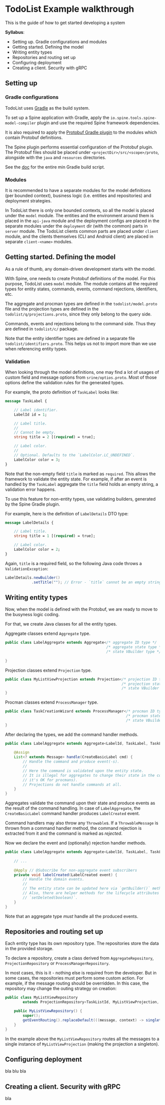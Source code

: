 # TodoList Example walkthrough

This is the guide of how to get started developing a system 

**Syllabus**:
 - Setting up. Gradle configurations and modules
 - Getting started. Defining the model
 - Writing entity types
 - Repositories and routing set up
 - Configuring deployment
 - Creating a client. Security with gRPC

## Setting up

### Gradle configurations

TodoList uses [Gradle](https://gradle.org/) as the build system.

To set up a Spine application with Gradle, apply the `io.spine.tools.spine-model-compiler` plugin 
and use the required Spine framework dependencies.

It is also required to apply the [Protobuf Gradle plugin](https://github.com/google/protobuf-gradle-plugin)
to the modules which contain Protobuf definitions.

The Spine plugin performs essential configuration of the Protobuf plugin.
The Protobuf files should be placed under `<projectDir>/src/<scope>/proto`, alongside with 
the `java` and `resources` directories.

See the [doc](https://github.com/SpineEventEngine/core-java#gradle-project-dependencies) for 
the entire min Gradle build script.

### Modules

It is recommended to have a separate modules for the model definitions (per bounded context), 
business logic (i.e. entities and repositories) and deployment strategies.

In TodoList there is only one bounded contexts, so all the model is placed under the `model` 
module. The entities and the environment around them is placed in the `api-java` module and 
the deployment configs are placed in the separate modules under the `deployment` dir (with 
the common) parts in `server` module.
The TodoList clients common parts are placed under `client` module, and the clients themselves (CLI 
and Android client) are placed in separate `client-<name>` modules.

## Getting started. Defining the model

As a rule of thumb, any domain-driven development starts with the model.

With Spine, one needs to create Protobuf definitions of the model. For this purpose, TodoList uses
`model` module. The module contains all the required types for entity states, commands, events, 
command rejections, identifiers, etc.

The aggregate and procman types are defined in the `todolist/model.proto` file and the projection 
types are defined in the `todolist/q/projections.proto`, since they only belong to the query side.

Commands, events and rejections belong to the command side. Thus they are defined in `todolist/c/`
package.

Note that the entity identifier types are defined in a separate file `todolist/identifiers.proto`. 
This helps us not to import more than we use when referencing entity types.

### Validation

When looking through the model definitions, one may find a lot of usages of custom field and message
options from `srine/optios.proto`. Most of those options define the validation rules for 
the generated types.

For example, the proto definition of `TaskLabel` looks like:

```proto
message TaskLabel {

    // Label identifier.
    LabelId id = 1;

    // Label title.
    //
    // Cannot be empty.
    string title = 2 [(required) = true];

    // Label color.
    //
    // Optional. Defaults to the `LabelColor.LC_UNDEFINED`.
    LabelColor color = 3;
}
```

Note that the non-empty field `title` is marked as `required`. This allows the framework to validate 
the entity state. For example, if after an event is handled by the `TaskLabel` aggregate the `title`
field holds an empty string, a validation error happens.

To use this feature for non-entity types, use validating builders, generated by the Spine Gradle 
plugin.

For example, here is the definition of `LabelDetails` DTO type:
```proto
message LabelDetails {

    // Label title.
    string title = 1 [(required) = true];

    // Label color.
    LabelColor color = 2;
}
```

Again, `title` is a required field, so the following Java code throws a `ValidationException`:
```java
LabelDetails.newBuilder()
            .setTitle(""); // Error - `title` cannot be an empty string
```

## Writing entity types

Now, when the model is defined with the Protobuf, we are ready to move to the busyness logic coding.

For that, we create Java classes for all the entity types.

Aggregate classes extend `Aggregate` type.

```java
public class LabelAggregate extends Aggregate</* aggregate ID type */    LabelId,           
                                              /* aggregate state type */ TaskLabel, 
                                              /* state VBuilder type */  TaskLabelVBuilder> {
    
}
```

Projection classes extend `Projection` type.

```java
public class MyListViewProjection extends Projection</* projection ID type */    TaskListId, 
                                                     /* projection state type */ MyListView, 
                                                     /* state VBuilder type */   MyListViewVBuilder> {
}
``` 

Procman classes extend `ProcessManager` type.

```java
public class TaskCreationWizard extends ProcessManager</* procman ID type */     TaskCreationId,
                                                       /* procman state type */  TaskCreation,
                                                       /* state VBuilder type */ TaskCreationVBuilder> {
}
```

After declaring the types, we add the command handler methods.

```java
public class LabelAggregate extends Aggregate<LabelId, TaskLabel, TaskLabelVBuilder> {
    
    @Assign
    List<? extends Message> handle(CreateBasicLabel cmd) {
        // Handle the command and produce event(-s).
        //
        // Here the command is validated upon the entity state.
        // It is illegal for aggregates to change their state in the command handler methods (but 
        // it's OK for procmans). 
        // Projections do not handle commands at all.
    }
}
```

Aggregates validate the command upon their state and produce events as the result of the command 
handling. In case of `LabelAggregate`, the `CreateBasicLabel` command handler produces 
`LabelCreated` event.

Command handlers may also throw any `Throwable`s. If a `ThrowableMessage` is thrown from a command
handler method, the command rejection is extracted from it and the command is marked as _rejected_.

Now we declare the event and (optionally) rejection handler methods.

```java
public class LabelAggregate extends Aggregate<LabelId, TaskLabel, TaskLabelVBuilder> {
    
    // ...
    
    @Apply // @Subscribe for non-aggregate event subscribers
    private void labelCreated(LabelCreated event) {
        // Handle the domain events.
        //
        // The entity state can be updated here via `getBuilder()` method.
        // Also, there are helper methods for the lifecycle attributes - `setArchived(boolean)` and 
        // `setDeleted(boolean)`.
    }
}
```

Note that an aggregate type _must_ handle all the produced events.

## Repositories and routing set up

Each entity type has its own repository type.
The repositories store the data in the provided storage. 

To declare a repository, create a class derived from `AggregateRepository`, `ProjectionRepository` 
or `ProcessManagerRepository`.

In most cases, this is it - nothing else is required from the developer. But in some cases, 
the repositories must perform some custom action. For example, if the message routing should be 
overridden. In this case, the repository may change the outing strategy on creation:

```java
public class MyListViewRepository
        extends ProjectionRepository<TaskListId, MyListViewProjection, MyListView> {

    public MyListViewRepository() {
        super();
        getEventRouting().replaceDefault(((message, context) -> singleton(MyListViewProjection.ID)));
    }
}
```

In the example above the `MyListViewRepository` routes all the messages to a single instance of 
`MyListViewProjection` (making the projection a singleton).

## Configuring deployment

bla blu bla

## Creating a client. Security with gRPC

bla
